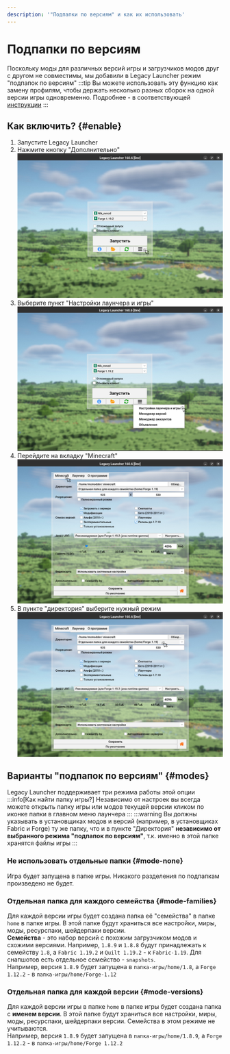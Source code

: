 ```yaml
---
description: '"Подпапки по версиям" и как их использовать'
---
```

# Подпапки по версиям
Поскольку моды для различных версий игры и загрузчиков модов друг с другом не совместимы, мы добавили в Legacy Launcher режим "подпапок по версиям"
:::tip
Вы можете использовать эту функцию как замену профилям, чтобы держать несколько разных сборок на одной версии игры одновременно. Подробнее - в соответствующей [инструкции](../faq/custom-versions)
:::

## Как включить? {#enable}
1. Запустите Legacy Launcher
2. Нажмите кнопку "Дополнительно"
    ![Выберите кнопку с тремя полосками](./img/subfolders-0.png)
3. Выберите пункт "Настройки лаунчера и игры"
    ![Выберите пункт "Настройки лаунчера и игры"](./img/subfolders-1.png)
4. Перейдите на вкладку "Minecraft"
    ![Перейдите на вкладку "Minecraft"](./img/subfolders-2.png)
5. В пункте "директория" выберите нужный режим
    ![В пункте "директория" выберите нужный режим](./img/subfolders-3.png)

## Варианты "подпапок по версиям" {#modes}
Legacy Launcher поддерживает три режима работы этой опции
:::info[Как найти папку игры?]
Независимо от настроек вы всегда можете открыть папку игры или модов текущей версии кликом по иконке папки в главном меню лаунчера
:::
:::warning
Вы должны указывать в установщиках модов и версий (например, в установщиках Fabric и Forge) ту же папку, что и в пункте "Директория" **независимо от выбранного режима "подпапок по версиям"**, т.к. именно в этой папке хранятся файлы игры
:::

### Не использовать отдельные папки {#mode-none}
Игра будет запущена в папке игры. Никакого разделения по подпапкам произведено не будет.

### Отдельная папка для каждого семейства {#mode-families}
Для каждой версии игры будет создана папка её "семейства" в папке `home` в папке игры. В этой папке будут храниться все настройки, миры, моды, ресурспаки, шейдерпаки версии.  
**Семейства** - это набор версий с похожим загрузчиком модов и схожими версиями. Например, `1.8.9` и `1.8.8` будут принадлежать к семейству `1.8`, а `Fabric 1.19.2` и `Quilt 1.19.2` - к `Fabric-1.19`. Для снапшотов есть отдельное семейство - `snapshots`.  
Например, версия `1.8.9` будет запущена в `папка-игры/home/1.8`, а `Forge 1.12.2` - в `папка-игры/home/Forge-1.12`

### Отдельная папка для каждой версии {#mode-versions}
Для каждой версии игры в папке `home` в папке игры будет создана папка с **именем версии**. В этой папке будут храниться все настройки, миры, моды, ресурспаки, шейдерпаки версии. Семейства в этом режиме не учитываются.  
Например, версия `1.8.9` будет запущена в `папка-игры/home/1.8.9`, а `Forge 1.12.2` - в `папка-игры/home/Forge 1.12.2`